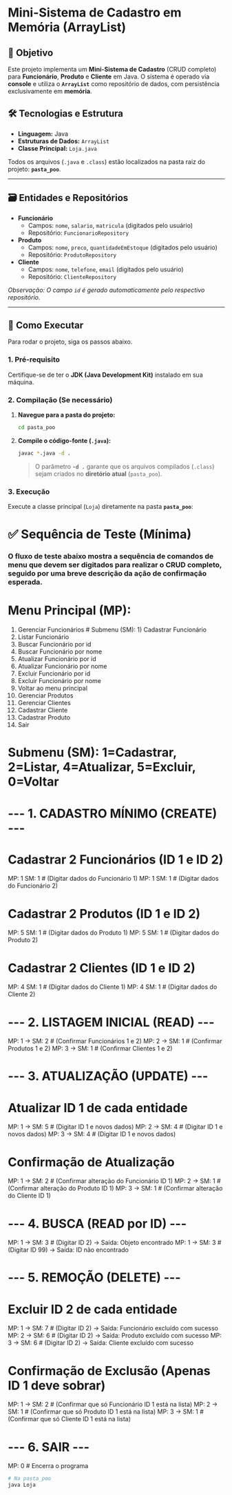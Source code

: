 # Mini-Sistema de Cadastro em Memória (ArrayList)

## 🎯 Objetivo

Este projeto implementa um **Mini-Sistema de Cadastro** (CRUD completo) para **Funcionário**, **Produto** e **Cliente** em Java. O sistema é operado via **console** e utiliza o **`ArrayList`** como repositório de dados, com persistência exclusivamente em **memória**.

## 🛠️ Tecnologias e Estrutura

* **Linguagem:** Java
* **Estruturas de Dados:** `ArrayList`
* **Classe Principal:** `Loja.java`

Todos os arquivos (`.java` e `.class`) estão localizados na pasta raiz do projeto: **`pasta_poo`**.

---

## 🗃️ Entidades e Repositórios

* **Funcionário**
    * Campos: `nome`, `salario`, `matricula` (digitados pelo usuário)
    * Repositório: `FuncionarioRepository`
* **Produto**
    * Campos: `nome`, `preco`, `quantidadeEmEstoque` (digitados pelo usuário)
    * Repositório: `ProdutoRepository`
* **Cliente**
    * Campos: `nome`, `telefone`, `email` (digitados pelo usuário)
    * Repositório: `ClienteRepository`

*Observação: O campo `id` é gerado automaticamente pelo respectivo repositório.*

---

## 🚀 Como Executar

Para rodar o projeto, siga os passos abaixo.

### 1. Pré-requisito

Certifique-se de ter o **JDK (Java Development Kit)** instalado em sua máquina.

### 2. Compilação (Se necessário)

1.  **Navegue para a pasta do projeto:**
    ```bash
    cd pasta_poo
    ```

2.  **Compile o código-fonte (`.java`):**
    ```bash
    javac *.java -d .
    ```
    > O parâmetro **`-d .`** garante que os arquivos compilados (`.class`) sejam criados no **diretório atual** (`pasta_poo`).

### 3. Execução

Execute a classe principal (`Loja`) diretamente na pasta **`pasta_poo`**:

# ✅ Sequência de Teste (Mínima)
### O fluxo de teste abaixo mostra a sequência de comandos de menu que devem ser digitados para realizar o CRUD completo, seguido por uma breve descrição da ação de confirmação esperada.

# Menu Principal (MP): 
1) Gerenciar Funcionários # Submenu (SM): 1) Cadastrar Funcionário
2) Listar Funcionário
3) Buscar Funcionário por id
4) Buscar Funcionário por nome
5) Atualizar Funcionário por id
6) Atualizar Funcionário por nome
7) Excluir Funcionário por id
8) Excluir Funcionário por nome
0) Voltar ao menu principal
2) Gerenciar Produtos
3) Gerenciar Clientes
4) Cadastrar Cliente
5) Cadastrar Produto
0) Sair
# Submenu (SM): 1=Cadastrar, 2=Listar, 4=Atualizar, 5=Excluir, 0=Voltar

# --- 1. CADASTRO MÍNIMO (CREATE) ---

# Cadastrar 2 Funcionários (ID 1 e ID 2)
MP: 1
SM: 1  # (Digitar dados do Funcionário 1)
MP: 1
SM: 1  # (Digitar dados do Funcionário 2)

# Cadastrar 2 Produtos (ID 1 e ID 2)
MP: 5
SM: 1  # (Digitar dados do Produto 1)
MP: 5
SM: 1  # (Digitar dados do Produto 2)

# Cadastrar 2 Clientes (ID 1 e ID 2)
MP: 4
SM: 1  # (Digitar dados do Cliente 1)
MP: 4
SM: 1  # (Digitar dados do Cliente 2)


# --- 2. LISTAGEM INICIAL (READ) ---
MP: 1 -> SM: 2 # (Confirmar Funcionários 1 e 2)
MP: 2 -> SM: 1 # (Confirmar Produtos 1 e 2)
MP: 3 -> SM: 1 # (Confirmar Clientes 1 e 2)


# --- 3. ATUALIZAÇÃO (UPDATE) ---

# Atualizar ID 1 de cada entidade
MP: 1 -> SM: 5 # (Digitar ID 1 e novos dados)
MP: 2 -> SM: 4 # (Digitar ID 1 e novos dados)
MP: 3 -> SM: 4 # (Digitar ID 1 e novos dados)

# Confirmação de Atualização
MP: 1 -> SM: 2 # (Confirmar alteração do Funcionário ID 1)
MP: 2 -> SM: 1 # (Confirmar alteração do Produto ID 1)
MP: 3 -> SM: 1 # (Confirmar alteração do Cliente ID 1)


# --- 4. BUSCA (READ por ID) ---
MP: 1 -> SM: 3 # (Digitar ID 2) -> Saída: Objeto encontrado
MP: 1 -> SM: 3 # (Digitar ID 99) -> Saída: ID não encontrado


# --- 5. REMOÇÃO (DELETE) ---

# Excluir ID 2 de cada entidade
MP: 1 -> SM: 7 # (Digitar ID 2) -> Saída: Funcionário excluído com sucesso
MP: 2 -> SM: 6 # (Digitar ID 2) -> Saída: Produto excluído com sucesso
MP: 3 -> SM: 6 # (Digitar ID 2) -> Saída: Cliente excluído com sucesso

# Confirmação de Exclusão (Apenas ID 1 deve sobrar)
MP: 1 -> SM: 2 # (Confirmar que só Funcionário ID 1 está na lista)
MP: 2 -> SM: 1 # (Confirmar que só Produto ID 1 está na lista)
MP: 3 -> SM: 1 # (Confirmar que só Cliente ID 1 está na lista)


# --- 6. SAIR ---
MP: 0 # Encerra o programa

```bash
# Na pasta_poo
java Loja


